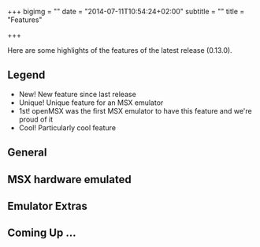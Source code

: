 +++
bigimg = ""
date = "2014-07-11T10:54:24+02:00"
subtitle = ""
title = "Features"

+++


Here are some highlights of the features of the latest release (0.13.0).

## Legend

<ul class="features">
    <li>
        <span class="new">New!</span>
        <span class="descript">New feature since last release</span>
    </li>
    <li>
        <span class="uniq">Unique!</span>
        <span class="descript">Unique feature for an MSX emulator</span>
    </li>
    <li>
        <span class="first">1st!</span>
        <span class="descript">openMSX was the first MSX emulator to have
           this feature and we're proud of it</span>
    </li>
    <li>
        <span class="cool">Cool!</span>
        <span class="descript">Particularly cool feature</span>
    </li>
</ul>

## General

## MSX hardware emulated

## Emulator Extras

## Coming Up &hellip;

